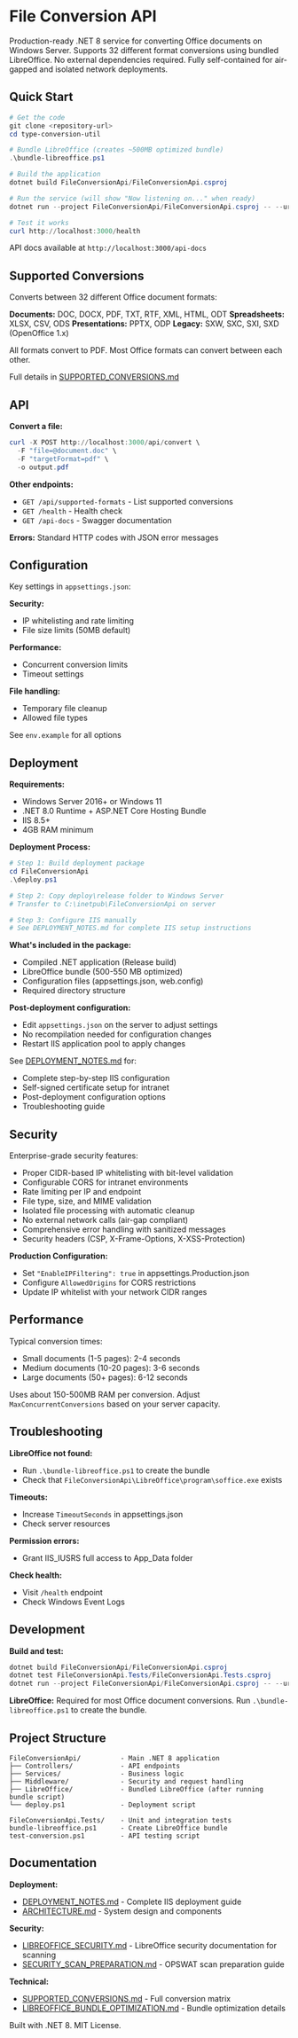 # File Conversion API

Production-ready .NET 8 service for converting Office documents on Windows Server. Supports 32 different format conversions using bundled LibreOffice. No external dependencies required. Fully self-contained for air-gapped and isolated network deployments.

## Quick Start

```powershell
# Get the code
git clone <repository-url>
cd type-conversion-util

# Bundle LibreOffice (creates ~500MB optimized bundle)
.\bundle-libreoffice.ps1

# Build the application
dotnet build FileConversionApi/FileConversionApi.csproj

# Run the service (will show "Now listening on..." when ready)
dotnet run --project FileConversionApi/FileConversionApi.csproj -- --urls "http://localhost:3000"

# Test it works
curl http://localhost:3000/health
```

API docs available at `http://localhost:3000/api-docs`

## Supported Conversions

Converts between 32 different Office document formats:

**Documents:** DOC, DOCX, PDF, TXT, RTF, XML, HTML, ODT
**Spreadsheets:** XLSX, CSV, ODS
**Presentations:** PPTX, ODP
**Legacy:** SXW, SXC, SXI, SXD (OpenOffice 1.x)

All formats convert to PDF. Most Office formats can convert between each other.

Full details in [SUPPORTED_CONVERSIONS.md](SUPPORTED_CONVERSIONS.md)

## API

**Convert a file:**

```powershell
curl -X POST http://localhost:3000/api/convert \
  -F "file=@document.doc" \
  -F "targetFormat=pdf" \
  -o output.pdf
```

**Other endpoints:**

- `GET /api/supported-formats` - List supported conversions
- `GET /health` - Health check
- `GET /api-docs` - Swagger documentation

**Errors:** Standard HTTP codes with JSON error messages

## Configuration

Key settings in `appsettings.json`:

**Security:**

- IP whitelisting and rate limiting
- File size limits (50MB default)

**Performance:**

- Concurrent conversion limits
- Timeout settings

**File handling:**

- Temporary file cleanup
- Allowed file types

See `env.example` for all options

## Deployment

**Requirements:**

- Windows Server 2016+ or Windows 11
- .NET 8.0 Runtime + ASP.NET Core Hosting Bundle
- IIS 8.5+
- 4GB RAM minimum

**Deployment Process:**

```powershell
# Step 1: Build deployment package
cd FileConversionApi
.\deploy.ps1

# Step 2: Copy deploy\release folder to Windows Server
# Transfer to C:\inetpub\FileConversionApi on server

# Step 3: Configure IIS manually
# See DEPLOYMENT_NOTES.md for complete IIS setup instructions
```

**What's included in the package:**
- Compiled .NET application (Release build)
- LibreOffice bundle (500-550 MB optimized)
- Configuration files (appsettings.json, web.config)
- Required directory structure

**Post-deployment configuration:**
- Edit `appsettings.json` on the server to adjust settings
- No recompilation needed for configuration changes
- Restart IIS application pool to apply changes

See [DEPLOYMENT_NOTES.md](DEPLOYMENT_NOTES.md) for:
- Complete step-by-step IIS configuration
- Self-signed certificate setup for intranet
- Post-deployment configuration options
- Troubleshooting guide

## Security

Enterprise-grade security features:

- Proper CIDR-based IP whitelisting with bit-level validation
- Configurable CORS for intranet environments
- Rate limiting per IP and endpoint
- File type, size, and MIME validation
- Isolated file processing with automatic cleanup
- No external network calls (air-gap compliant)
- Comprehensive error handling with sanitized messages
- Security headers (CSP, X-Frame-Options, X-XSS-Protection)

**Production Configuration:**
- Set `"EnableIPFiltering": true` in appsettings.Production.json
- Configure `AllowedOrigins` for CORS restrictions
- Update IP whitelist with your network CIDR ranges

## Performance

Typical conversion times:

- Small documents (1-5 pages): 2-4 seconds
- Medium documents (10-20 pages): 3-6 seconds
- Large documents (50+ pages): 6-12 seconds

Uses about 150-500MB RAM per conversion. Adjust `MaxConcurrentConversions` based on your server capacity.

## Troubleshooting

**LibreOffice not found:**

- Run `.\bundle-libreoffice.ps1` to create the bundle
- Check that `FileConversionApi\LibreOffice\program\soffice.exe` exists

**Timeouts:**

- Increase `TimeoutSeconds` in appsettings.json
- Check server resources

**Permission errors:**

- Grant IIS_IUSRS full access to App_Data folder

**Check health:**

- Visit `/health` endpoint
- Check Windows Event Logs

## Development

**Build and test:**

```powershell
dotnet build FileConversionApi/FileConversionApi.csproj
dotnet test FileConversionApi.Tests/FileConversionApi.Tests.csproj
dotnet run --project FileConversionApi/FileConversionApi.csproj -- --urls "http://localhost:3000"
```

**LibreOffice:** Required for most Office document conversions. Run `.\bundle-libreoffice.ps1` to create the bundle.

## Project Structure

```
FileConversionApi/          - Main .NET 8 application
├── Controllers/            - API endpoints
├── Services/               - Business logic
├── Middleware/             - Security and request handling
├── LibreOffice/            - Bundled LibreOffice (after running bundle script)
└── deploy.ps1              - Deployment script

FileConversionApi.Tests/    - Unit and integration tests
bundle-libreoffice.ps1      - Create LibreOffice bundle
test-conversion.ps1         - API testing script
```

## Documentation

**Deployment:**
- [DEPLOYMENT_NOTES.md](DEPLOYMENT_NOTES.md) - Complete IIS deployment guide
- [ARCHITECTURE.md](ARCHITECTURE.md) - System design and components

**Security:**
- [LIBREOFFICE_SECURITY.md](LIBREOFFICE_SECURITY.md) - LibreOffice security documentation for scanning
- [SECURITY_SCAN_PREPARATION.md](SECURITY_SCAN_PREPARATION.md) - OPSWAT scan preparation guide

**Technical:**
- [SUPPORTED_CONVERSIONS.md](SUPPORTED_CONVERSIONS.md) - Full conversion matrix
- [LIBREOFFICE_BUNDLE_OPTIMIZATION.md](LIBREOFFICE_BUNDLE_OPTIMIZATION.md) - Bundle optimization details

Built with .NET 8. MIT License.
